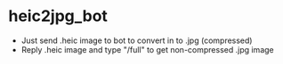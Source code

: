 # heic2jpg_bot

* Just send .heic image to bot to convert in to .jpg (compressed)
* Reply .heic image and type "/full" to get non-compressed .jpg image